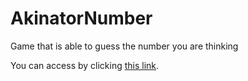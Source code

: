 # AkinatorNumber
Game that is able to guess the number you are thinking

You can access by clicking <a href="https://csb-07q6g.netlify.com/" target="_blank">this link</a>.


